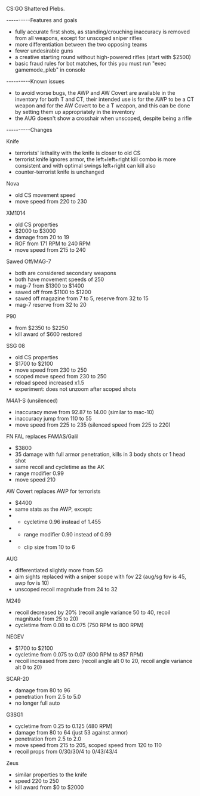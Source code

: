 
CS:GO Shattered Plebs.


----------Features and goals

- fully accurate first shots, as standing/crouching inaccuracy is removed from all weapons, except for unscoped sniper rifles
- more differentiation between the two opposing teams
- fewer undesirable guns
- a creative starting round without high-powered rifles (start with $2500)
- basic fraud rules for bot matches, for this you must run "exec gamemode_pleb" in console


----------Known issues

- to avoid worse bugs, the AWP and AW Covert are available in the inventory for both T and CT, their intended use is for the AWP to be a CT weapon and for the AW Covert to be a T weapon, and this can be done by setting them up appropriately in the inventory
- the AUG doesn't show a crosshair when unscoped, despite being a rifle


----------Changes

Knife
- terrorists' lethality with the knife is closer to old CS
- terrorist knife ignores armor, the left+left+right kill combo is more consistent and with optimal swings left+right can kill also
- counter-terrorist knife is unchanged

Nova
- old CS movement speed
- move speed from 220 to 230

XM1014
- old CS properties
- $2000 to $3000
- damage from 20 to 19
- ROF from 171 RPM to 240 RPM
- move speed from 215 to 240 

Sawed Off/MAG-7
- both are considered secondary weapons
- both have movement speeds of 250
- mag-7 from $1300 to $1400
- sawed off from $1100 to $1200
- sawed off magazine from 7 to 5, reserve from 32 to 15
- mag-7 reserve from 32 to 20

P90
- from $2350 to $2250
- kill award of $600 restored

SSG 08
- old CS properties
- $1700 to $2100
- move speed from 230 to 250
- scoped move speed from 230 to 250
- reload speed increased x1.5
- experiment: does not unzoom after scoped shots

M4A1-S (unsilenced)
- inaccuracy move from 92.87 to 14.00 (similar to mac-10)
- inaccuracy jump from 110 to 55
- move speed from 225 to 235 (silenced speed from 225 to 220)

FN FAL replaces FAMAS/Galil
- $3800
- 35 damage with full armor penetration, kills in 3 body shots or 1 head shot
- same recoil and cycletime as the AK
- range modifier 0.99
- move speed 210

AW Covert replaces AWP for terrorists
- $4400
- same stats as the AWP, except:
- - cycletime 0.96 instead of 1.455
- - range modifier 0.90 instead of 0.99
- - clip size from 10 to 6

AUG
- differentiated slightly more from SG
- aim sights replaced with a sniper scope with fov 22 (aug/sg fov is 45, awp fov is 10)
- unscoped recoil magnitude from 24 to 32

M249
- recoil decreased by 20% (recoil angle variance 50 to 40, recoil magnitude from 25 to 20)
- cycletime from 0.08 to 0.075 (750 RPM to 800 RPM)

NEGEV
- $1700 to $2100
- cycletime from 0.075 to 0.07 (800 RPM to 857 RPM)
- recoil increased from zero (recoil angle alt 0 to 20, recoil angle variance alt 0 to 20)

SCAR-20
- damage from 80 to 96
- penetration from 2.5 to 5.0
- no longer full auto

G3SG1
- cycletime from 0.25 to 0.125 (480 RPM)
- damage from 80 to 64 (just 53 against armor)
- penetration from 2.5 to 2.0
- move speed from 215 to 205, scoped speed from 120 to 110
- recoil props from 0/30/30/4 to 0/43/43/4

Zeus
- similar properties to the knife
- speed 220 to 250
- kill award from $0 to $2000


